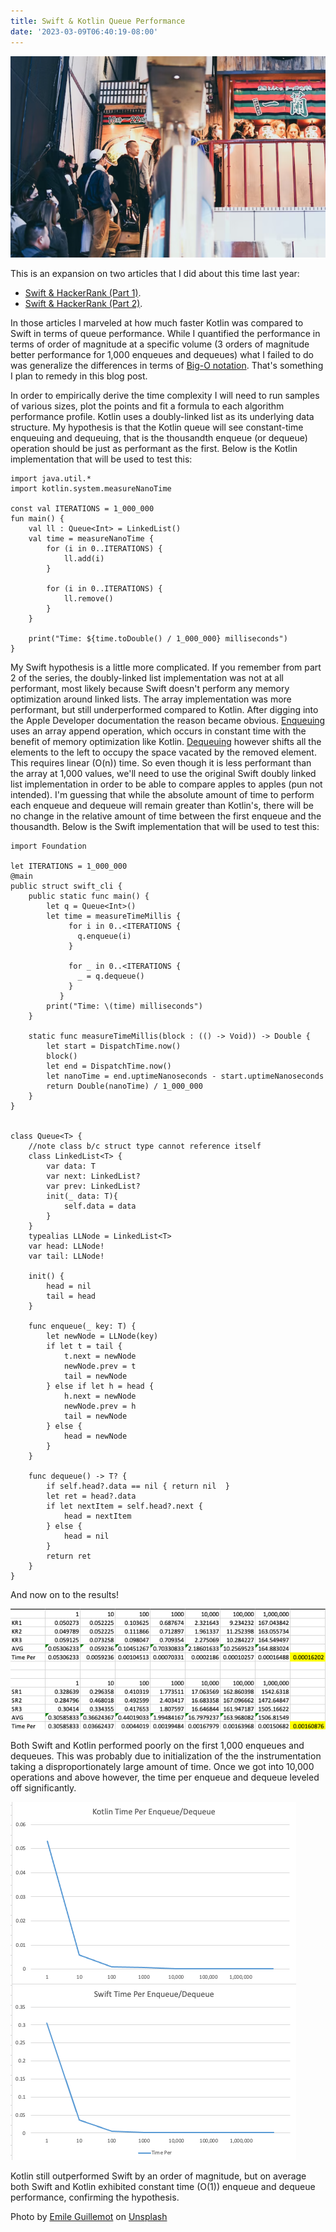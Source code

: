 ```yaml
---
title: Swift & Kotlin Queue Performance
date: '2023-03-09T06:40:19-08:00'
---
```

![Queue](/assets/images/queue.png)

This is an expansion on two articles that I did about this time last year: 

* <a href="/post/swift-hackerrank-part-1/">Swift & HackerRank (Part 1)</a>. 
* <a href="/post/swift-hackerrank-part-2/">Swift & HackerRank (Part 2)</a>. 

In those articles I marveled at how much faster Kotlin was compared to Swift in terms of queue performance.  While I quantified the performance in terms of order of magnitude at a specific volume (3 orders of magnitude better performance for 1,000 enqueues and dequeues) what I failed to do was generalize the differences in terms of [Big-O notation](https://en.wikipedia.org/wiki/Time_complexity).  That's something I plan to remedy in this blog post.

In order to empirically derive the time complexity I will need to run samples of various sizes, plot the points and fit a formula to each algorithm performance profile.  Kotlin uses a doubly-linked list as its underlying data structure.  My hypothesis is that the Kotlin queue will see constant-time enqueuing and dequeuing, that is the thousandth enqueue (or dequeue) operation should be just as performant as the first. Below is the Kotlin implementation that will be used to test this:

```
import java.util.*
import kotlin.system.measureNanoTime

const val ITERATIONS = 1_000_000
fun main() {
    val ll : Queue<Int> = LinkedList()
    val time = measureNanoTime {
        for (i in 0..ITERATIONS) {
            ll.add(i)
        }

        for (i in 0..ITERATIONS) {
            ll.remove()
        }
    }

    print("Time: ${time.toDouble() / 1_000_000} milliseconds")
}
```

My Swift hypothesis is a little more complicated.  If you remember from part 2 of the series, the doubly-linked list implementation was not at all performant, most likely because Swift doesn't perform any memory optimization around linked lists.  The array implementation was more performant, but still underperformed compared to Kotlin.  After digging into the Apple Developer documentation the reason became obvious.  [Enqueuing](https://developer.apple.com/documentation/swift/array/append(_:)-1ytnt) uses an array append operation, which occurs in constant time with the benefit of memory optimization like Kotlin. [Dequeuing](https://developer.apple.com/documentation/swift/array/removefirst()) however shifts all the elements to the left to occupy the space vacated by the removed element.  This requires linear (O(n)) time.  So even though it is less performant than the array at 1,000 values, we'll need to use the original Swift doubly linked list implementation in order to be able to compare apples to apples (pun not intended).  I'm guessing that while the absolute amount of time to perform each enqueue and dequeue will remain greater than Kotlin's, there will be no change in the relative amount of time between the first enqueue and the thousandth.  Below is the Swift implementation that will be used to test this:

```
import Foundation

let ITERATIONS = 1_000_000
@main
public struct swift_cli {
    public static func main() {
        let q = Queue<Int>()
        let time = measureTimeMillis {
             for i in 0..<ITERATIONS {
               q.enqueue(i)
             }

             for _ in 0..<ITERATIONS {
               _ = q.dequeue()
             }
           }
        print("Time: \(time) milliseconds")
    }
    
    static func measureTimeMillis(block : (() -> Void)) -> Double {
        let start = DispatchTime.now()
        block()
        let end = DispatchTime.now()
        let nanoTime = end.uptimeNanoseconds - start.uptimeNanoseconds
        return Double(nanoTime) / 1_000_000
    }
}


class Queue<T> {
    //note class b/c struct type cannot reference itself
    class LinkedList<T> {
        var data: T
        var next: LinkedList?
        var prev: LinkedList?
        init(_ data: T){
            self.data = data
        }
    }
    typealias LLNode = LinkedList<T>
    var head: LLNode!
    var tail: LLNode!

    init() {
        head = nil
        tail = head
    }
    
    func enqueue(_ key: T) {
        let newNode = LLNode(key)
        if let t = tail {
            t.next = newNode
            newNode.prev = t
            tail = newNode
        } else if let h = head {
            h.next = newNode
            newNode.prev = h
            tail = newNode
        } else {
            head = newNode
        }
    }
    
    func dequeue() -> T? {
        if self.head?.data == nil { return nil  }
        let ret = head?.data
        if let nextItem = self.head?.next {
            head = nextItem
        } else {
            head = nil
        }
        return ret
    }
}
```

And now on to the results!

![Results](/assets/images/data.png)

Both Swift and Kotlin performed poorly on the first 1,000 enqueues and dequeues.  This was probably due to initialization of the the instrumentation taking a disproportionately large amount of time.  Once we got into 10,000 operations and above however, the time per enqueue and dequeue leveled off significantly.

![Graphs](/assets/images/graphs.png)

Kotlin still outperformed Swift by an order of magnitude, but on average both Swift and Kotlin exhibited constant time (O(1)) enqueue and dequeue performance, confirming the hypothesis.  

Photo by <a href="https://unsplash.com/@emilegt?utm_source=unsplash&utm_medium=referral&utm_content=creditCopyText">Emile Guillemot</a> on <a href="https://unsplash.com/photos/x5-IRhnJkxI?utm_source=unsplash&utm_medium=referral&utm_content=creditCopyText">Unsplash</a>
